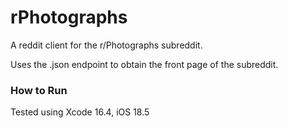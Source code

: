 # rPhotographs

A reddit client for the r/Photographs subreddit.

Uses the .json endpoint to obtain the front page of the subreddit.
                        
### How to Run
                        
Tested using Xcode 16.4, iOS 18.5
